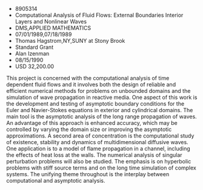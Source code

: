 
* 8905314
* Computational Analysis of Fluid Flows: External Boundaries Interior Layers and Nonlinear Waves
* DMS,APPLIED MATHEMATICS
* 07/01/1989,07/18/1989
* Thomas Hagstrom,NY,SUNY at Stony Brook
* Standard Grant
* Alan Izenman
* 08/15/1990
* USD 32,200.00

This project is concerned with the computational analysis of time dependent
fluid flows and it involves both the design of reliable and efficient numerical
methods for problems on unbounded domains and the simulation of wave propagation
in reactive media. One aspect of this work is the development and testing of
asymptotic boundary conditions for the Euler and Navier-Stokes equations in
exterior and cylindrical domains. The main tool is the asymptotic analysis of
the long range propagation of waves. An advantage of this approach is enhanced
accuracy, which may be controlled by varying the domain size or improving the
asymptotic approximations. A second area of concentration is the computational
study of existence, stability and dynamics of multidimensional diffusive waves.
One application is to a model of flame propagation in a channel, including the
effects of heat loss at the walls. The numerical analysis of singular
perturbation problems will also be studied. The emphasis is on hyperbolic
problems with stiff source terms and on the long time simulation of complex
systems. The unifying theme throughout is the interplay between computational
and asymptotic analysis.
